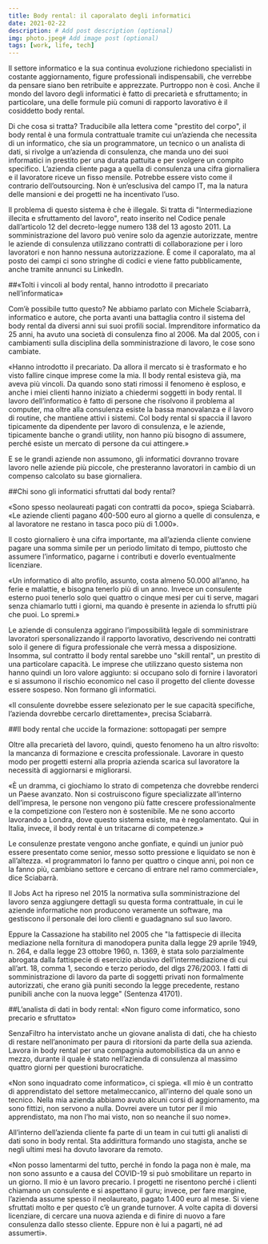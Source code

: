 ```yaml
---
title: Body rental: il caporalato degli informatici
date: 2021-02-22
description: # Add post description (optional)
img: photo.jpeg# Add image post (optional)
tags: [work, life, tech]
---
```


Il settore informatico e la sua continua evoluzione richiedono specialisti in costante aggiornamento, figure professionali indispensabili, che verrebbe da pensare siano ben retribuite e apprezzate. Purtroppo non è così. Anche il mondo del lavoro degli informatici è fatto di precarietà e sfruttamento; in particolare, una delle formule più comuni di rapporto lavorativo è il cosiddetto body rental.

Di che cosa si tratta? Traducibile alla lettera come "prestito del corpo", il body rental è una formula contrattuale tramite cui un’azienda che necessita di un informatico, che sia un programmatore, un tecnico o un analista di dati, si rivolge a un’azienda di consulenza, che manda uno dei suoi informatici in prestito per una durata pattuita e per svolgere un compito specifico. L’azienda cliente paga a quella di consulenza una cifra giornaliera e il lavoratore riceve un fisso mensile. Potrebbe essere visto come il contrario dell’outsourcing. Non è un’esclusiva del campo IT, ma la natura delle mansioni e dei progetti ne ha incentivato l’uso.

Il problema di questo sistema è che è illegale. Si tratta di "Intermediazione illecita e sfruttamento del lavoro", reato inserito nel Codice penale dall’articolo 12 del decreto-legge numero 138 del 13 agosto 2011. La somministrazione del lavoro può venire solo da agenzie autorizzate, mentre le aziende di consulenza utilizzano contratti di collaborazione per i loro lavoratori e non hanno nessuna autorizzazione. È come il caporalato, ma al posto dei campi ci sono stringhe di codici e viene fatto pubblicamente, anche tramite annunci su LinkedIn.

##«Tolti i vincoli al body rental, hanno introdotto il precariato nell’informatica»

Com’è possibile tutto questo? Ne abbiamo parlato con Michele Sciabarrà, informatico e autore, che porta avanti una battaglia contro il sistema del body rental da diversi anni sui suoi profili social. Imprenditore informatico da 25 anni, ha avuto una società di consulenza fino al 2006. Ma dal 2005, con i cambiamenti sulla disciplina della somministrazione di lavoro, le cose sono cambiate.

«Hanno introdotto il precariato. Da allora il mercato si è trasformato e ho visto fallire cinque imprese come la mia. Il body rental esisteva già, ma aveva più vincoli. Da quando sono stati rimossi il fenomeno è esploso, e anche i miei clienti hanno iniziato a chiedermi soggetti in body rental. Il lavoro dell’informatico è fatto di persone che risolvono il problema al computer, ma oltre alla consulenza esiste la bassa manovalanza e il lavoro di routine, che mantiene attivi i sistemi. Col body rental si spaccia il lavoro tipicamente da dipendente per lavoro di consulenza, e le aziende, tipicamente banche o grandi utility, non hanno più bisogno di assumere, perché esiste un mercato di persone da cui attingere.»

E se le grandi aziende non assumono, gli informatici dovranno trovare lavoro nelle aziende più piccole, che presteranno lavoratori in cambio di un compenso calcolato su base giornaliera.

##Chi sono gli informatici sfruttati dal body rental?

«Sono spesso neolaureati pagati con contratti da poco», spiega Sciabarrà. «Le aziende clienti pagano 400-500 euro al giorno a quelle di consulenza, e al lavoratore ne restano in tasca poco più di 1.000».

Il costo giornaliero è una cifra importante, ma all’azienda cliente conviene pagare una somma simile per un periodo limitato di tempo, piuttosto che assumere l’informatico, pagarne i contributi e doverlo eventualmente licenziare.

«Un informatico di alto profilo, assunto, costa almeno 50.000 all’anno, ha ferie e malattie, e bisogna tenerlo più di un anno. Invece un consulente esterno puoi tenerlo solo quei quattro o cinque mesi per cui ti serve, magari senza chiamarlo tutti i giorni, ma quando è presente in azienda lo sfrutti più che puoi. Lo spremi.»

Le aziende di consulenza aggirano l’impossibilità legale di somministrare lavoratori spersonalizzando il rapporto lavorativo, descrivendo nei contratti solo il genere di figura professionale che verrà messa a disposizione. Insomma, sul contratto il body rental sarebbe uno "skill rental", un prestito di una particolare capacità. Le imprese che utilizzano questo sistema non hanno quindi un loro valore aggiunto: si occupano solo di fornire i lavoratori e si assumono il rischio economico nel caso il progetto del cliente dovesse essere sospeso. Non formano gli informatici.

«Il consulente dovrebbe essere selezionato per le sue capacità specifiche, l’azienda dovrebbe cercarlo direttamente», precisa Sciabarrà.

##Il body rental che uccide la formazione: sottopagati per sempre

Oltre alla precarietà del lavoro, quindi, questo fenomeno ha un altro risvolto: la mancanza di formazione e crescita professionale. Lavorare in questo modo per progetti esterni alla propria azienda scarica sul lavoratore la necessità di aggiornarsi e migliorarsi.

«È un dramma, ci giochiamo lo strato di competenza che dovrebbe renderci un Paese avanzato. Non si costruiscono figure specializzate all’interno dell’impresa, le persone non vengono più fatte crescere professionalmente e la competizione con l’estero non è sostenibile. Me ne sono accorto lavorando a Londra, dove questo sistema esiste, ma è regolamentato. Qui in Italia, invece, il body rental è un tritacarne di competenze.»

Le consulenze prestate vengono anche gonfiate, e quindi un junior può essere presentato come senior, messo sotto pressione e liquidato se non è all’altezza. «I programmatori lo fanno per quattro o cinque anni, poi non ce la fanno più, cambiano settore e cercano di entrare nel ramo commerciale», dice Sciabarrà.

Il Jobs Act ha ripreso nel 2015 la normativa sulla somministrazione del lavoro senza aggiungere dettagli su questa forma contrattuale, in cui le aziende informatiche non producono veramente un software, ma gestiscono il personale dei loro clienti e guadagnano sul suo lavoro.

Eppure la Cassazione ha stabilito nel 2005 che "la fattispecie di illecita mediazione nella fornitura di manodopera punita dalla legge 29 aprile 1949, n. 264, e dalla legge 23 ottobre 1960, n. 1369, è stata solo parzialmente abrogata dalla fattispecie di esercizio abusivo dell’intermediazione di cui all’art. 18, comma 1, secondo e terzo periodo, del dlgs 276/2003. I fatti di somministrazione di lavoro da parte di soggetti privati non formalmente autorizzati, che erano già puniti secondo la legge precedente, restano punibili anche con la nuova legge" (Sentenza 41701).

##L’analista di dati in body rental: «Non figuro come informatico, sono precario e sfruttato»

SenzaFiltro ha intervistato anche un giovane analista di dati, che ha chiesto di restare nell’anonimato per paura di ritorsioni da parte della sua azienda. Lavora in body rental per una compagnia automobilistica da un anno e mezzo, durante il quale è stato nell’azienda di consulenza al massimo quattro giorni per questioni burocratiche.

«Non sono inquadrato come informatico», ci spiega. «Il mio è un contratto di apprendistato del settore metalmeccanico, all’interno del quale sono un tecnico. Nella mia azienda abbiamo avuto alcuni corsi di aggiornamento, ma sono fittizi, non servono a nulla. Dovrei avere un tutor per il mio apprendistato, ma non l’ho mai visto, non so neanche il suo nome».

All’interno dell’azienda cliente fa parte di un team in cui tutti gli analisti di dati sono in body rental. Sta addirittura formando uno stagista, anche se negli ultimi mesi ha dovuto lavorare da remoto.

«Non posso lamentarmi del tutto, perché in fondo la paga non è male, ma non sono assunto e a causa del COVID-19 si può smobilitare un reparto in un giorno. Il mio è un lavoro precario. I progetti ne risentono perché i clienti chiamano un consulente e si aspettano il guru; invece, per fare margine, l’azienda assume spesso il neolaureato, pagato 1.400 euro al mese. Si viene sfruttati molto e per questo c’è un grande turnover. A volte capita di doversi licenziare, di cercare una nuova azienda e di finire di nuovo a fare consulenza dallo stesso cliente. Eppure non è lui a pagarti, né ad assumerti».